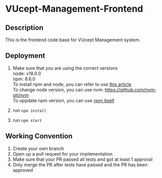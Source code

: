 # VUcept-Management-Frontend

## Description
This is the frontend code base for VUcept Management system.

## Deployment

1. Make sure that you are using the correct versions<br/>
    node: v18.0.0<br/>
    npm: 8.6.0<br/>
    To install npm and node, you can refer to use [this article](https://changelog.com/posts/install-node-js-with-homebrew-on-os-x)<br/>
    To change node version, you can use nvm: https://github.com/nvm-sh/nvm<br/>
    To uppdate npm version, you can use [npm itself](https://docs.npmjs.com/try-the-latest-stable-version-of-npm)

2. run `npm install`
3. run `npm start`

## Working Convention

1. Create your own branch
2. Open up a pull request for your implementation
3. Make sure that your PR passed all tests and got at least 1 approval
4. Only merge the PR after tests have passed and the PR has been approved

